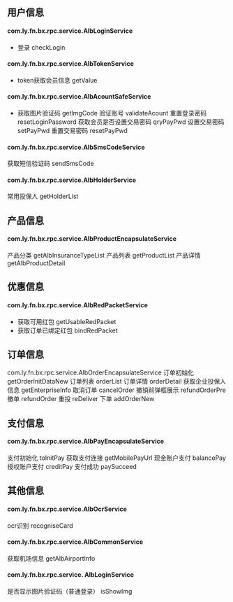 ## 用户信息

#### com.ly.fn.bx.rpc.service.AlbLoginService
- 登录 checkLogin

#### com.ly.fn.bx.rpc.service.AlbTokenService
- token获取会员信息 getValue

#### com.ly.fn.bx.rpc.service.AlbAcountSafeService
- 获取图片验证码 getImgCode
验证账号 validateAcount
重置登录密码 resetLoginPassword
获取会员是否设置交易密码 qryPayPwd
设置交易密码 setPayPwd
重置交易密码 resetPayPwd

#### com.ly.fn.bx.rpc.service.AlbSmsCodeService
获取短信验证码 sendSmsCode

#### com.ly.fn.bx.rpc.service.AlbHolderService
常用投保人 getHolderList


## 产品信息
#### com.ly.fn.bx.rpc.service.AlbProductEncapsulateService
产品分类 getAlbInsuranceTypeList
产品列表 getProductList
产品详情 getAlbProductDetail


## 优惠信息
#### com.ly.fn.bx.rpc.service.AlbRedPacketService
- 获取可用红包 getUsableRedPacket
- 获取订单已绑定红包 bindRedPacket


## 订单信息
com.ly.fn.bx.rpc.service.AlbOrderEncapsulateService
订单初始化 getOrderInitDataNew
订单列表 orderList
订单详情 orderDetail
获取企业投保人信息 getEnterpriseInfo
取消订单 cancelOrder
撤销前弹框展示 refundOrderPre
撤单 refundOrder
重投 reDeliver
下单 addOrderNew


## 支付信息
#### com.ly.fn.bx.rpc.service.AlbPayEncapsulateService
支付初始化 toInitPay
获取支付连接 getMobilePayUrl
现金账户支付 balancePay
授权账户支付 creditPay
支付成功 paySucceed


## 其他信息
#### com.ly.fn.bx.rpc.service.AlbOcrService
ocr识别 recogniseCard

#### com.ly.fn.bx.rpc.service.AlbCommonService
获取机场信息 getAlbAirportInfo


#### com.ly.fn.bx.rpc.service. AlbLoginService
是否显示图片验证码（普通登录） isShowImg